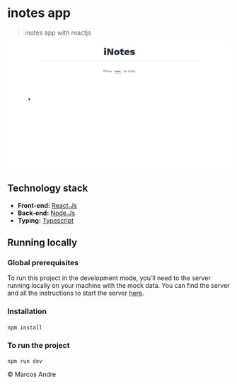 # inotes app
> inotes app with reactjs

<img src="./public/Project.gif" alt="gif">

## Technology stack

* **Front-end:** [React.Js](https://reactjs.org/)
* **Back-end:** [Node.Js](https://nodejs.org/en/)
* **Typing:** [Typescript](https://www.typescriptlang.org/)

## Running locally

### Global prerequisites 
To run this project in the development mode, you'll need to the server running locally on your machine with the mock data. You can find the server and all the instructions to start the server [here](https://github.com/iamdevmarcos/inotes-api-nodejs).

### Installation
`npm install`

### To run the project
`npm run dev`


© Marcos Andre